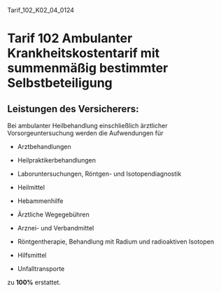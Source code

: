 Tarif_102_K02_04_0124
# Tarif 102 Ambulanter Krankheitskostentarif mit summenmäßig bestimmter Selbstbeteiligung
## Leistungen des Versicherers:


Bei ambulanter Heilbehandlung einschließlich ärztlicher Vorsorgeuntersuchung werden die Aufwendungen für

- Arztbehandlungen
- Heilpraktikerbehandlungen
- Laboruntersuchungen, Röntgen- und Isotopendiagnostik
- Heilmittel
- Hebammenhilfe

- Ärztliche Wegegebühren
- Arznei- und Verbandmittel
- Röntgentherapie, Behandlung mit Radium und radioaktiven Isotopen
- Hilfsmittel
- Unfalltransporte

zu **100%** erstattet.
